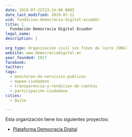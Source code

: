 ```yaml
---
date: 2019-07-21T23:14:06.000Z
date_last_modified: 2019-07-21
uid: fundacion-democracia-digital-ecuador
title: |
  Fundación Democracia Digital Ecuador
legal_name: 
description: |
  
org_type: Organización civil sin fines de lucro (ONG)
website: www.democraciadigital.ec
year_founded: 2017
facebook: 
twitter: 
tags:
  - monitoreo-de-servicios-publicos
  - mapeo-ciudadano
  - transparencia-y-rendicion-de-cuentas
  - participación-ciudadana
cities: 
  - Quito

---
```


Esta organización tiene los siguientes proyectos:

- [Plataforma Democracia Digital](/proyectos/plataforma-democracia-digital)
